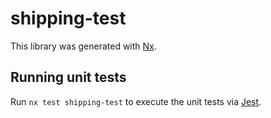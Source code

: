 # shipping-test

This library was generated with [Nx](https://nx.dev).

## Running unit tests

Run `nx test shipping-test` to execute the unit tests via [Jest](https://jestjs.io).
